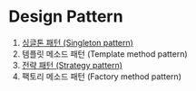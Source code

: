 # Design Pattern
1. [싱글톤 패턴 (Singleton pattern)](https://github.com/mckaydev/Development-Knowledge/blob/master/Design%20Pattern/Singleton_pattern.md "singleton")
2. 템플릿 메소드 패턴 (Template method pattern)
3. [전략 패턴 (Strategy pattern)](https://github.com/mckaydev/Development-Knowledge/blob/master/Design%20Pattern/Strategy_pattern.md "strategy")
4. 팩토리 메소드 패턴 (Factory method pattern)
